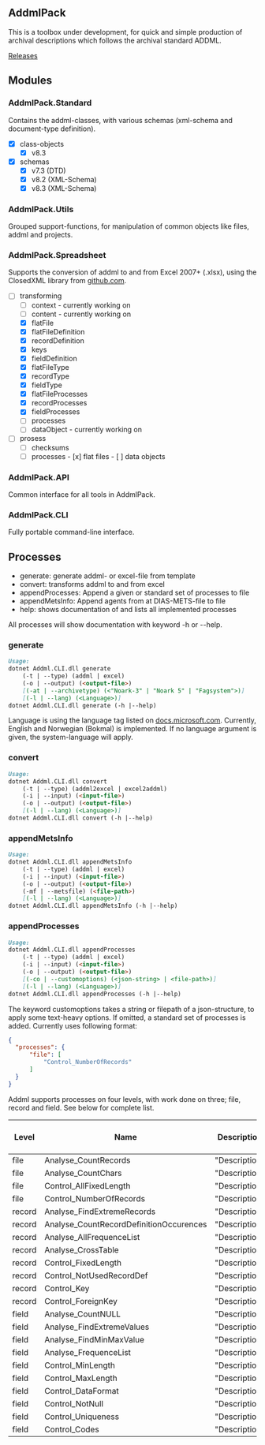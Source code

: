 ## AddmlPack
This is a toolbox under development, for quick and simple production of archival descriptions which follows the archival standard ADDML. 

[Releases](https://github.com/joergen-vs/addmlpack/releases)

## Modules

### AddmlPack.Standard
Contains the addml-classes, with various schemas (xml-schema and document-type definition).
- [x] class-objects
    - [x] v8.3
- [x] schemas
    - [x] v7.3 (DTD)
    - [x] v8.2 (XML-Schema)
    - [x] v8.3 (XML-Schema)

### AddmlPack.Utils
Grouped support-functions, for manipulation of common objects like files, addml and projects.

### AddmlPack.Spreadsheet
Supports the conversion of addml to and from Excel 2007+ (.xlsx), using the ClosedXML library from [github.com](https://github.com/ClosedXML/ClosedXML).
- [ ] transforming
    - [ ] context - currently working on
    - [ ] content - currently working on
    - [x] flatFile
    - [x] flatFileDefinition
    - [x] recordDefinition
    - [x] keys
    - [x] fieldDefinition
    - [x] flatFileType
    - [x] recordType
    - [x] fieldType
    - [x] flatFileProcesses
    - [x] recordProcesses
    - [x] fieldProcesses
    - [ ] processes
    - [ ] dataObject - currently working on
- [ ] prosess
    - [ ] checksums
    - [ ] processes
          - [x] flat files
          - [ ] data objects

### AddmlPack.API
Common interface for all tools in AddmlPack.

### AddmlPack.CLI
Fully portable command-line interface.

## Processes
- generate: generate addml- or excel-file from template
- convert: transforms addml to and from excel
- appendProcesses: Append a given or standard set of processes to file
- appendMetsInfo: Append agents from at DIAS-METS-file to file
- help: shows documentation of and lists all implemented processes

All processes will show documentation with keyword -h or --help.

### generate
```markdown
Usage:
dotnet Addml.CLI.dll generate
    (-t | --type) (addml | excel)
    (-o | --output) (<output-file>)
    [(-at | --archivetype) (<"Noark-3" | "Noark 5" | "Fagsystem">)]
    [(-l | --lang) (<Language>)]
dotnet Addml.CLI.dll generate (-h |--help)
```
Language is using the language tag listed on [docs.microsoft.com](https://docs.microsoft.com/en-us/openspecs/windows_protocols/ms-lcid/a9eac961-e77d-41a6-90a5-ce1a8b0cdb9c). Currently, English and Norwegian (Bokmal) is implemented. If no language argument is given, the system-language will apply.

### convert
```markdown
Usage:
dotnet Addml.CLI.dll convert
    (-t | --type) (addml2excel | excel2addml)
    (-i | --input) (<input-file>)
    (-o | --output) (<output-file>)
    [(-l | --lang) (<Language>)]
dotnet Addml.CLI.dll convert (-h |--help)
```

### appendMetsInfo
```markdown
Usage:
dotnet Addml.CLI.dll appendMetsInfo
    (-t | --type) (addml | excel)
    (-i | --input) (<input-file>)
    (-o | --output) (<output-file>)
    (-mf | --metsfile) (<file-path>)
    [(-l | --lang) (<Language>)]
dotnet Addml.CLI.dll appendMetsInfo (-h |--help)
```

### appendProcesses
```markdown
Usage:
dotnet Addml.CLI.dll appendProcesses
    (-t | --type) (addml | excel)
    (-i | --input) (<input-file>)
    (-o | --output) (<output-file>)
    [(-co | --customoptions) (<json-string> | <file-path>)]
    [(-l | --lang) (<Language>)]
dotnet Addml.CLI.dll appendProcesses (-h |--help)
```
The keyword customoptions takes a string or filepath of a json-structure, to apply some text-heavy options. If omitted, a standard set of processes is added. Currently uses following format:

```json
{
  "processes": {
      "file": [
          "Control_NumberOfRecords"
      ]
  }
}
```
Addml supports processes on four levels, with work done on three; file, record and field. See below for complete list.

| Level | Name | Description | Part of standard set |
| ----------- | ----------- | ----------- | ----------- |
| file | Analyse_CountRecords | "Description" | Yes |
| file | Analyse_CountChars | "Description" | No |
| file | Control_AllFixedLength | "Description" | No |
| file | Control_NumberOfRecords | "Description" | Yes |
| record | Analyse_FindExtremeRecords | "Description" | No |
| record | Analyse_CountRecordDefinitionOccurences | "Description" | Yes |
| record | Analyse_AllFrequenceList | "Description" | No |
| record | Analyse_CrossTable | "Description" | No |
| record | Control_FixedLength | "Description" | Yes |
| record | Control_NotUsedRecordDef | "Description" | Yes |
| record | Control_Key | "Description" | Yes |
| record | Control_ForeignKey | "Description" | Yes |
| field | Analyse_CountNULL | "Description" | Yes |
| field | Analyse_FindExtremeValues | "Description" | Yes |
| field | Analyse_FindMinMaxValue | "Description" | Yes |
| field | Analyse_FrequenceList | "Description" | Yes |
| field | Control_MinLength | "Description" | Yes |
| field | Control_MaxLength | "Description" | Yes |
| field | Control_DataFormat | "Description" | Yes |
| field | Control_NotNull | "Description" | Yes |
| field | Control_Uniqueness | "Description" | Yes |
| field | Control_Codes | "Description" | Yes |

